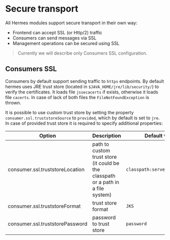 # Secure transport

All Hermes modules support secure transport in their own way:

* Frontend can accept SSL (or Http/2) traffic
* Consumers can send messages via SSL
* Management operations can be secured using SSL

>
> Currently we will describe only Consumers SSL configuration.
>

## Consumers SSL

Consumers by default support sending traffic to `https` endpoints.
By default hermes uses JRE trust store (located in `$JAVA_HOME/jre/lib/security/`) to verify the certificates.
It loads file `jssecacerts` if exists, otherwise it loads file `cacerts`.
In case of lack of both files the `FileNotFoundException` is thrown.

It is possible to use custom trust store by setting the property `consumer.ssl.truststoreSource` to `provided`, which by default is set to `jre`.
In case of provided trust store it is required to specify additional properties:

Option                           | Description                | Default value
-------------------------------- | -------------------------- | -----------------------
consumer.ssl.truststoreLocation  | path to custom trust store (it could be the classpath or a path in a file system) | `classpath:server.truststore`
consumer.ssl.truststoreFormat    | trust store format | `JKS`
consumer.ssl.truststorePassword  | password to trust store | `password`
